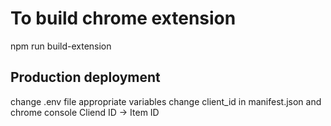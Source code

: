 # To build chrome extension

npm run build-extension

## Production deployment

change .env file appropriate variables
change client_id in manifest.json and chrome console Cliend ID -> Item ID
